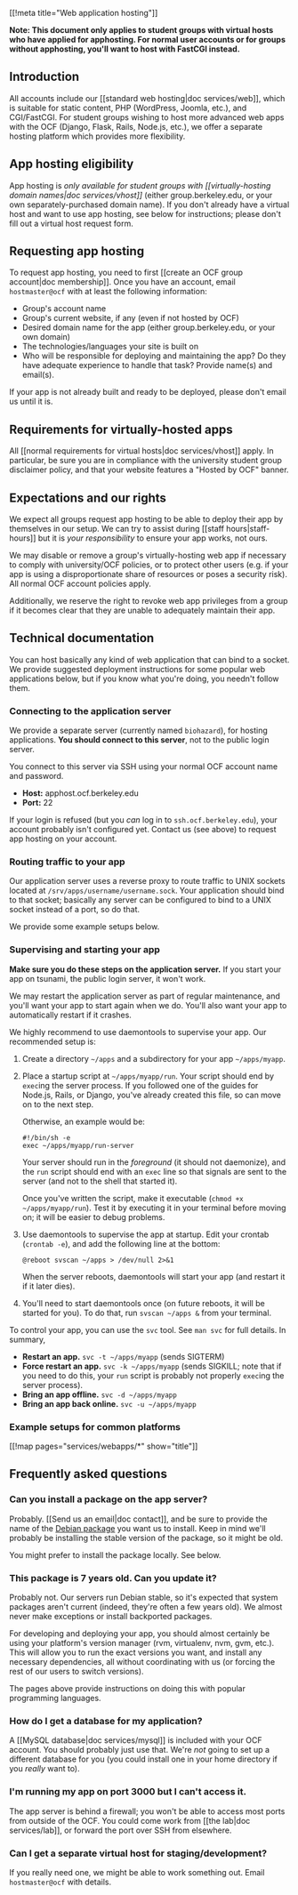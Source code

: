[[!meta title="Web application hosting"]]

**Note: This document only applies to student groups with virtual hosts who
have applied for apphosting. For normal user accounts or for groups without
apphosting, you'll want to host with FastCGI instead.**


## Introduction

All accounts include our [[standard web hosting|doc services/web]], which is
suitable for static content, PHP (WordPress, Joomla, etc.), and CGI/FastCGI.
For student groups wishing to host more advanced web apps with the OCF (Django,
Flask, Rails, Node.js, etc.), we offer a separate hosting platform which
provides more flexibility.

## App hosting eligibility

App hosting is *only available for student groups with [[virtually-hosting
domain names|doc services/vhost]]* (either group.berkeley.edu, or your own
separately-purchased domain name). If you don't already have a virtual host and
want to use app hosting, see below for instructions; please don't fill out a
virtual host request form.

## Requesting app hosting

To request app hosting, you need to first [[create an OCF group
account|doc membership]]. Once you have an account, email `hostmaster@ocf` with at
least the following information:

* Group's account name
* Group's current website, if any (even if not hosted by OCF)
* Desired domain name for the app (either group.berkeley.edu, or your own
  domain)
* The technologies/languages your site is built on
* Who will be responsible for deploying and maintaining the app? Do they have
  adequate experience to handle that task? Provide name(s) and email(s).

If your app is not already built and ready to be deployed, please don't email
us until it is.

## Requirements for virtually-hosted apps

All [[normal requirements for virtual hosts|doc services/vhost]] apply. In
particular, be sure you are in compliance with the university student group
disclaimer policy, and that your website features a "Hosted by OCF" banner.

## Expectations and our rights

We expect all groups request app hosting to be able to deploy their app by
themselves in our setup. We can try to assist during [[staff hours|staff-hours]]
but it is *your responsibility* to ensure your app works, not ours.

We may disable or remove a group's virtually-hosting web app if necessary to
comply with university/OCF policies, or to protect other users (e.g. if your
app is using a disproportionate share of resources or poses a security risk).
All normal OCF account policies apply.

Additionally, we reserve the right to revoke web app privileges from a group if
it becomes clear that they are unable to adequately maintain their app.

## Technical documentation

You can host basically any kind of web application that can bind to a socket.
We provide suggested deployment instructions for some popular web applications
below, but if you know what you're doing, you needn't follow them.

### Connecting to the application server

We provide a separate server (currently named `biohazard`), for hosting
applications. **You should connect to this server**, not to the public login
server.

You connect to this server via SSH using your normal OCF account name and password.

* **Host:** apphost.ocf.berkeley.edu
* **Port:** 22

If your login is refused (but you *can* log in to `ssh.ocf.berkeley.edu`), your
account probably isn't configured yet. Contact us (see above) to request app
hosting on your account.

### Routing traffic to your app

Our application server uses a reverse proxy to route traffic to UNIX sockets
located at `/srv/apps/username/username.sock`. Your application should bind to
that socket; basically any server can be configured to bind to a UNIX socket
instead of a port, so do that.

We provide some example setups below.

<a id="supervise"></a>
### Supervising and starting your app

**Make sure you do these steps on the application server.** If you start your
app on tsunami, the public login server, it won't work.

We may restart the application server as part of regular maintenance, and
you'll want your app to start again when we do. You'll also want your app to
automatically restart if it crashes.

We highly recommend to use daemontools to supervise your app. Our recommended
setup is:

1. Create a directory `~/apps` and a subdirectory for your app `~/apps/myapp`.

2. Place a startup script at `~/apps/myapp/run`. Your script should end by
   `exec`ing the server process. If you followed one of the guides for Node.js,
   Rails, or Django, you've already created this file, so can move on to the next step.

   Otherwise, an example would be:

       #!/bin/sh -e
       exec ~/apps/myapp/run-server

   Your server should run in the *foreground* (it should not daemonize), and
   the `run` script should end with an `exec` line so that signals are sent to
   the server (and not to the shell that started it).

   Once you've written the script, make it executable
   (`chmod +x ~/apps/myapp/run`). Test it by executing it in your terminal
   before moving on; it will be easier to debug problems.

3. Use daemontools to supervise the app at startup. Edit your crontab
   (`crontab -e`), and add the following line at the bottom:

       @reboot svscan ~/apps > /dev/null 2>&1

   When the server reboots, daemontools will start your app (and restart it if
   it later dies).

4. You'll need to start daemontools once (on future reboots, it will be started
   for you). To do that, run `svscan ~/apps &` from your terminal.

To control your app, you can use the `svc` tool. See `man svc` for full
details. In summary,

* **Restart an app.** `svc -t ~/apps/myapp` (sends SIGTERM)
* **Force restart an app.** `svc -k ~/apps/myapp` (sends SIGKILL; note that if
  you need to do this, your `run` script is probably not properly `exec`ing the
  server process).
* **Bring an app offline.** `svc -d ~/apps/myapp`
* **Bring an app back online.** `svc -u ~/apps/myapp`

### Example setups for common platforms

[[!map pages="services/webapps/*" show="title"]]

## Frequently asked questions
### Can you install a package on the app server?

Probably. [[Send us an email|doc contact]], and be sure to provide the name of the
[Debian package][dpkg] you want us to install. Keep in mind we'll probably be
installing the stable version of the package, so it might be old.

You might prefer to install the package locally. See below.

### This package is 7 years old. Can you update it?

Probably not. Our servers run Debian stable, so it's expected that system
packages aren't current (indeed, they're often a few years old). We almost
never make exceptions or install backported packages.

For developing and deploying your app, you should almost certainly be using
your platform's version manager (rvm, virtualenv, nvm, gvm, etc.). This will
allow you to run the exact versions you want, and install any necessary
dependencies, all without coordinating with us (or forcing the rest of our
users to switch versions).

The pages above provide instructions on doing this with popular programming
languages.

### How do I get a database for my application?

A [[MySQL database|doc services/mysql]] is included with your OCF account. You
should probably just use that. We're *not* going to set up a different database
for you (you could install one in your home directory if you *really* want to).

### I'm running my app on port 3000 but I can't access it.

The app server is behind a firewall; you won't be able to access most ports
from outside of the OCF. You could come work from [[the lab|doc services/lab]], or
forward the port over SSH from elsewhere.

### Can I get a separate virtual host for staging/development?

If you really need one, we might be able to work something out. Email
`hostmaster@ocf` with details.

[dpkg]: https://www.debian.org/distrib/packages#search_packages
